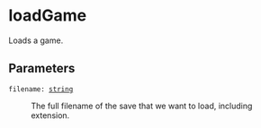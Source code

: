 # loadGame

Loads a game.

## Parameters

<dl class="describe">
<dt><code class="descname">filename: <a href="https://mwse.readthedocs.io/en/latest/lua/type/string.html">string</a></code></dt>
<dd>

The full filename of the save that we want to load, including extension.

</dd>
</dl>
